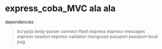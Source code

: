 # express_coba_MVC ala ala
dependencies

> bcryptjs
> body-parser
> connect-flash
> express
> express-messages
> express-session
> express-validator
> mongoose
> passport
> passport-local
> pug

 

